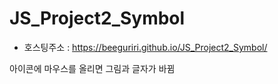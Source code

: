 # JS_Project2_Symbol

+ 호스팅주소 : https://beeguriri.github.io/JS_Project2_Symbol/

아이콘에 마우스를 올리면 그림과 글자가 바뀜
